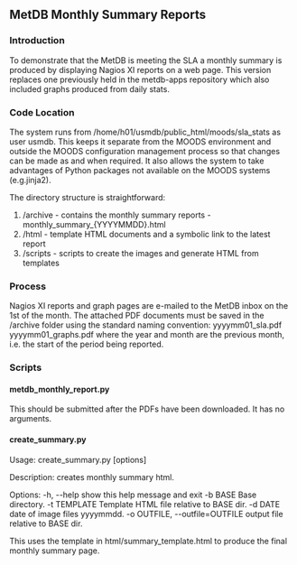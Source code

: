 ## MetDB Monthly Summary Reports

### Introduction

To demonstrate that the MetDB is meeting the SLA a monthly summary is produced by displaying Nagios XI reports on a web page.
This version replaces one previously held in the metdb-apps repository which also included graphs produced from daily stats.

### Code Location

The system runs from /home/h01/usmdb/public_html/moods/sla_stats as user usmdb. This keeps it separate from the MOODS environment and outside the MOODS configuration management process so that changes can be made as and when required. It also allows the system to take advantages of Python packages not available on the MOODS systems (e.g.jinja2).

The directory structure is straightforward:

1. /archive - contains the monthly summary reports - monthly_summary_{YYYYMMDD}.html
1. /html - template HTML documents and a symbolic link to the latest report
1. /scripts - scripts to create the images and generate HTML from templates

### Process

Nagios XI reports and graph pages are e-mailed to the MetDB inbox on the 1st of the month.  The attached PDF documents must be saved in the /archive
folder using the standard naming convention:
   yyyymm01_sla.pdf
   yyyymm01_graphs.pdf
where the year and month are the previous month, i.e. the start of the period being reported.

### Scripts

#### metdb_monthly_report.py

This should be submitted after the PDFs have been downloaded.  It has no arguments.

#### create_summary.py

Usage: create_summary.py [options]

Description: creates monthly summary html.

Options:
  -h, --help            show this help message and exit
  -b BASE               Base directory.
  -t TEMPLATE           Template HTML file relative to BASE dir.
  -d DATE               date of image files yyyymmdd.
  -o OUTFILE, --outfile=OUTFILE output file relative to BASE dir.

This uses the template in html/summary_template.html to produce the final monthly summary page. 
